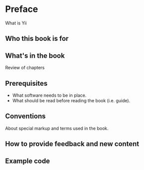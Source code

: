 Preface
=======

What is Yii

Who this book is for
--------------------

What's in the book
------------------

Review of chapters


Prerequisites
-------------

- What software needs to be in place.
- What should be read before reading the book (i.e. guide).

Conventions
-----------

About special markup and terms used in the book.

How to provide feedback and new content
---------------------------------------

Example code
------------

